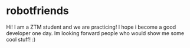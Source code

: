 # robotfriends
Hi! I am a ZTM student and we are practicing! I hope i become a good developer one day. Im looking forward people who would show
me some cool stuff! :) 
